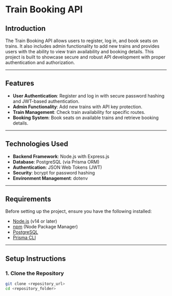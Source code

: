 # Train Booking API

## Introduction

The Train Booking API allows users to register, log in, and book seats on trains. It also includes admin functionality to add new trains and provides users with the ability to view train availability and booking details. This project is built to showcase secure and robust API development with proper authentication and authorization.

---

## Features

- **User Authentication**: Register and log in with secure password hashing and JWT-based authentication.
- **Admin Functionality**: Add new trains with API key protection.
- **Train Management**: Check train availability for specific routes.
- **Booking System**: Book seats on available trains and retrieve booking details.

---

## Technologies Used

- **Backend Framework**: Node.js with Express.js
- **Database**: PostgreSQL (via Prisma ORM)
- **Authentication**: JSON Web Tokens (JWT)
- **Security**: bcrypt for password hashing
- **Environment Management**: dotenv

---

## Requirements

Before setting up the project, ensure you have the following installed:

- [Node.js](https://nodejs.org/) (v14 or later)
- [npm](https://www.npmjs.com/) (Node Package Manager)
- [PostgreSQL](https://www.postgresql.org/)
- [Prisma CLI](https://www.prisma.io/docs/getting-started)

---

## Setup Instructions

### 1. Clone the Repository
```bash
git clone <repository_url>
cd <repository_folder>
